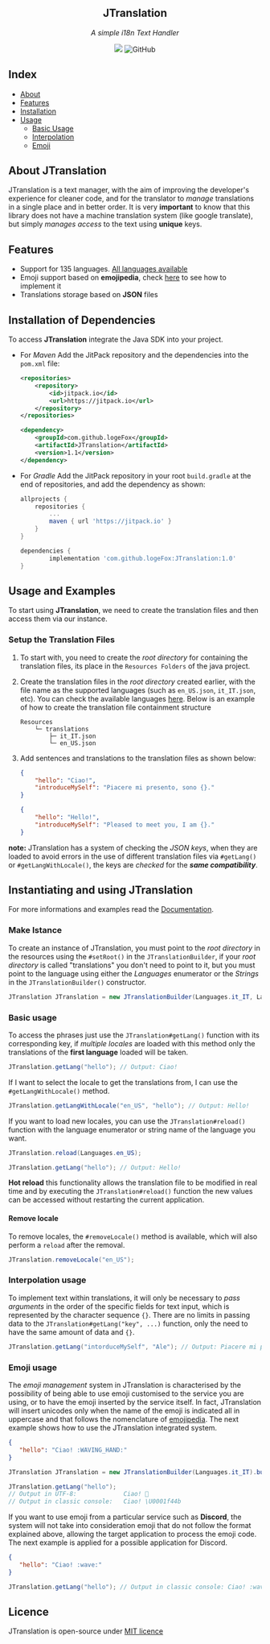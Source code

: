 
<div align="center">

## JTranslation
_A simple i18n Text Handler_

[![](https://jitpack.io/v/logeFox/JavaLang.svg)](https://jitpack.io/#logeFox/JavaLang) ![GitHub](https://img.shields.io/github/license/logeFox/JTranslation)
</div>

## Index

- [About](#about-JTranslation)
- [Features](#features)
- [Installation](#installation-of-dependencies)
- [Usage](#usage-and-examples)
	- [Basic Usage](#basic-usage)
	- [Interpolation](#interpolation-usage)
	- [Emoji](#emoji-usage)


## About JTranslation
JTranslation is a text manager, with the aim of improving the developer's experience for cleaner code, and for the translator to *manage* translations in a single place and in better order.
It is very **important** to know that this library does not have a machine translation system (like google translate), but simply *manages access* to the text using **unique** keys.

## Features
- Support for 135 languages. [All languages available](https://github.com/logeFox/JTranslation/blob/master/LANGUAGES.md)
- Emoji support based on **emojipedia**, check [here](#emoji-usage) to see how to implement it
- Translations storage based on **JSON** files

## Installation of Dependencies
To access **JTranslation** integrate the Java SDK into your project.

- For *Maven* Add the JitPack repository and the dependencies into the `pom.xml` file:
	```xml
	<repositories>
		<repository>
			<id>jitpack.io</id>
			<url>https://jitpack.io</url>
		</repository>
	</repositories>
	```
	```xml
	<dependency>
		<groupId>com.github.logeFox</groupId>
		<artifactId>JTranslation</artifactId>
		<version>1.1</version>
	</dependency>
	```
- For *Gradle* Add the JitPack repository in your root `build.gradle` at the end of repositories, and add the dependency as shown:
	```groovy
	allprojects {
		repositories {
			...
			maven { url 'https://jitpack.io' }
		}
	}
	```
	```groovy
	dependencies {
			implementation 'com.github.logeFox:JTranslation:1.0'
	}
	```

## Usage and Examples
To start using **JTranslation**, we need to create the translation files and then access them via our instance.

### Setup the Translation Files
1. To start with, you need to create the *root directory* for containing the translation files, its place in the `Resources Folders` of the java project.
2. Create the translation files in the *root directory* created earlier, with the file name as the supported languages (such as `en_US.json`, `it_IT.json`, etc). You can check the available languages [here](https://logefox.github.io/JTranslation/Languages). 
	Below is an example of how to create the translation file containment structure
	```
	Resources
		└─ translations
			├─ it_IT.json
			└─ en_US.json
	```
3. Add sentences and translations to the translation files as shown below:
	```json
	{
		"hello": "Ciao!",
		"introduceMySelf": "Piacere mi presento, sono {}."
	}
	```
	
	```json
	{
		"hello": "Hello!",
		"introduceMySelf": "Pleased to meet you, I am {}."
	}
	```
**note:** JTranslation has a system of checking the *JSON keys*, when they are loaded to avoid errors in the use of different translation files via `#getLang()` or `#getLangWithLocale()`, the keys are *checked* for the ***same compatibility***.

## Instantiating and using JTranslation
For more informations and examples read the [Documentation](https://logefox.github.io/JTranslation/WorkInProgressJTranslation).

### Make Istance
To create an instance of JTranslation, you must point to the _root directory_ in the resources using the `#setRoot()` in the `JTranslationBuilder`, if your *root directory* is called "translations" you don't need to point to it, but you must point to the language using either the *Languages* enumerator or the *Strings* in the `JTranslationBuilder()` constructor.

```java
JTranslation JTranslation = new JTranslationBuilder(Languages.it_IT, Languages.en_US).build();
```

 ### Basic usage
To access the phrases just use the `JTranslation#getLang()` function with its corresponding key, if *multiple locales* are loaded with this method only the translations of the **first language** loaded will be taken.

```java
JTranslation.getLang("hello"); // Output: Ciao!
```

If I want to select the locale to get the translations from, I can use the `#getLangWithLocale()` method.

```java
JTranslation.getLangWithLocale("en_US", "hello"); // Output: Hello!
```
 
If you want to load new locales, you can use the `JTranslation#reload()` function with the language enumerator or string name of the language you want.

```java
JTranslation.reload(Languages.en_US);

JTranslation.getLang("hello"); // Output: Hello!
```

**Hot reload** this functionality allows the translation file to be modified in real time and by executing the `JTranslation#reload()` function the new values can be accessed without restarting the current application.

#### Remove locale
To remove locales, the `#removeLocale()` method is available, which will also perform a `reload` after the removal.

```java
JTranslation.removeLocale("en_US");
```

### Interpolation usage
To implement text within translations, it will only be necessary to *pass arguments* in the order of the specific fields for text input, which is represented by the character sequence `{}`.
There are no limits in passing data to the `JTranslation#getLang("key", ...)` function, only the need to have the same amount of data and `{}`.
```java 
JTranslation.getLang("intorduceMySelf", "Ale"); // Output: Piacere mi presento, sono Ale.
```

### Emoji usage
The *emoji management* system in JTranslation is characterised by the possibility of being able to use emoji customised to the service you are using, or to have the emoji inserted by the service itself.
In fact, JTranslation will insert unicodes only when the name of the emoji is indicated all in uppercase and that follows the nomenclature of [emojipedia](https://emojipedia.org/).
The next example shows how to use the JTranslation integrated system.
 ```json
{
	"hello": "Ciao! :WAVING_HAND:"
}
```

 ```java
JTranslation JTranslation = new JTranslationBuilder(Languages.it_IT).build();

JTranslation.getLang("hello"); 
// Output in UTF-8: 			Ciao! 👋
// Output in classic console:   Ciao! \U0001f44b
```

If you want to use emoji from a particular service such as **Discord**, the system will not take into consideration emoji that do not follow the format explained above, allowing the target application to process the emoji code.
The next example is applied for a possible application for Discord.

 ```json
{
	"hello": "Ciao! :wave:"
}
```

 ```java  
JTranslation.getLang("hello"); // Output in classic console: Ciao! :wave:
```

## Licence
JTranslation is open-source under [MIT licence](https://github.com/logeFox/JTranslation/blob/master/LICENSE)
